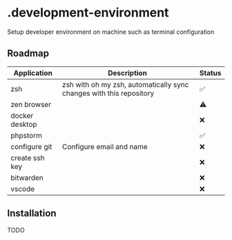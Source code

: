 # .development-environment

Setup developer environment on machine such as terminal configuration

## Roadmap

| Application    | Description                                                         | Status |
|----------------|---------------------------------------------------------------------|--------|
| zsh            | zsh with oh my zsh, automatically sync changes with this repository | ✅      |
| zen browser    |                                                                     | ⚠️     |
| docker desktop |                                                                     | ❌      |
| phpstorm       |                                                                     | ✅      |
| configure git  | Configure email and name                                            | ❌      |
| create ssh key |                                                                     | ❌      |
| bitwarden      |                                                                     | ❌      |
| vscode         |                                                                     | ❌      |

## Installation

TODO
